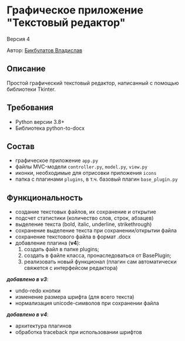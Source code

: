 # Графическое приложение "Текстовый редактор"
Версия 4

Автор: [Бикбулатов Владислав](https://github.com/Vladik74)

## Описание
Простой графический текстовый редактор, написанный с помощью
библиотеки Tkinter. 

## Требования
* Python версии 3.8+
* Библиотека python-to-docx

## Состав
* графическое приложение `app.py`
* файлы MVC-модели `controller.py`, `model.py`, `view.py`
* иконки, необходимые для отрисовки приложения `icons`
* папка с плагинами `plugins`, в т.ч. базовый плагин `base_plugin.py`

## Функциональность
* создание текстовых файлов, их сохранение и открытие
* подсчет статистики (количество слов, строк, абзацев)
* выделение текста (bold, italic, underline, strikethrough)
* сохранение выделение текста при сохранении/открытии файла
* сохранение текстового файла в формат .docx
* добавление плагина (**v4**):
  1. создать файл в папке plugins;
  2. создать в файле класса, пронаследоваться от BasePlugin;
  3. реализовать новый функционал (плагин сам автоматически свяжется с интерфейсом редактора)

***добавлено в v3***:
* undo-redo кнопки
* изменение размера шрифта (для всего текста)
* нормализация unicode-символов при  сохранении файла

***добавлено в v4***:
* архитектура плагинов
* обработка traceback при использовании шрифтов
